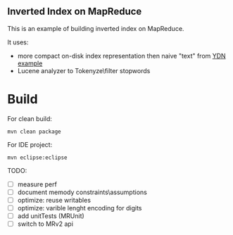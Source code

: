 Inverted Index on MapReduce
---------------------------

This is an example of building inverted index on MapReduce.

It uses:
 - more compact on-disk index representation then naive "text" from [YDN example](https://developer.yahoo.com/hadoop/tutorial/module4.html)
 - Lucene analyzer to Tokenyze\filter stopwords



Build
=====
For clean build:
```
mvn clean package
```
For IDE project:
```
mvn eclipse:eclipse
```


TODO:
 - [ ] measure perf
 - [ ] document memody constraints\assumptions
 - [ ] optimize: reuse writables
 - [ ] optimize: varible lenght encoding for digits
 - [ ] add unitTests (MRUnit)
 - [ ] switch to MRv2 api
